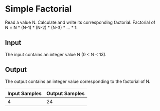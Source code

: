 # Simple Factorial
Read a value N. Calculate and write its corresponding factorial. Factorial of N = N * (N-1) * (N-2) * (N-3) * ... * 1.

## Input
The input contains an integer value N (0 < N < 13).

## Output
The output contains an integer value corresponding to the factorial of N.

| Input Samples | Output Samples |
|---------------|----------------|
| 4             | 24             |